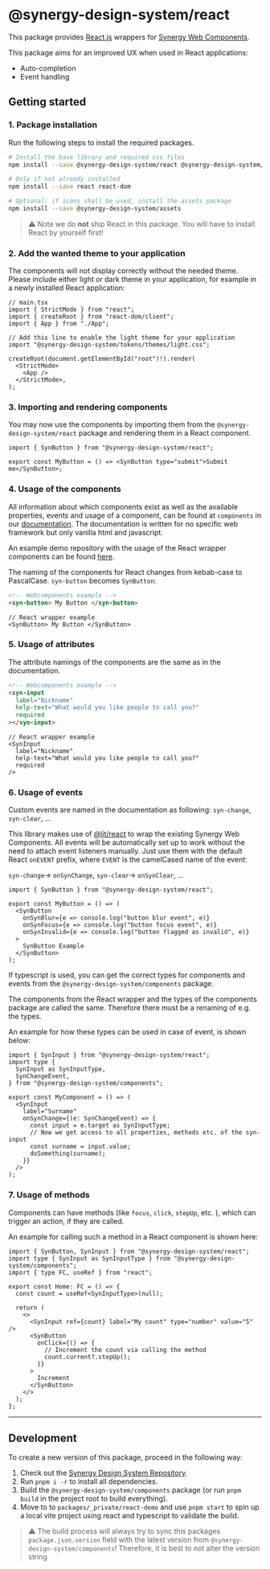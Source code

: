 # @synergy-design-system/react

This package provides [React.js](https://react.dev/) wrappers for [Synergy Web Components](https://github.com/synergy-design-system/synergy-design-system/tree/main/packages/components).

This package aims for an improved UX when used in React applications:

- Auto-completion
- Event handling

## Getting started

### 1. Package installation

Run the following steps to install the required packages.

```bash
# Install the base library and required css files
npm install --save @synergy-design-system/react @synergy-design-system/tokens

# Only if not already installed
npm install --save react react-dom

# Optional: if icons shall be used, install the assets package
npm install --save @synergy-design-system/assets
```

> ⚠️ Note we do **not** ship React in this package.
> You will have to install React by yourself first!

### 2. Add the wanted theme to your application

The components will not display correctly without the needed theme. Please include either light or dark theme in your application, for example in a newly installed React application:

```tsx
// main.tsx
import { StrictMode } from "react";
import { createRoot } from "react-dom/client";
import { App } from "./App";

// Add this line to enable the light theme for your application
import "@synergy-design-system/tokens/themes/light.css";

createRoot(document.getElementById("root")!).render(
  <StrictMode>
    <App />
  </StrictMode>,
);
```

### 3. Importing and rendering components

You may now use the components by importing them from the `@synergy-design-system/react` package and rendering them in a React component.

```tsx
import { SynButton } from "@synergy-design-system/react";

export const MyButton = () => <SynButton type="submit">Submit me</SynButton>;
```

### 4. Usage of the components

All information about which components exist as well as the available properties, events and usage of a component, can be found at `components` in our [documentation](https://synergy-design-system.github.io/?path=/docs/components).
The documentation is written for no specific web framework but only vanilla html and javascript.

An example demo repository with the usage of the React wrapper components can be found [here](https://github.com/synergy-design-system/synergy-design-system/tree/main/packages/_private/react-demo).

The naming of the components for React changes from kebab-case to PascalCase.
`syn-button` becomes `SynButton`:

```html
<!-- Webcomponents example -->
<syn-button> My Button </syn-button>
```

```tsx
// React wrapper example
<SynButton> My Button </SynButton>
```

### 5. Usage of attributes

The attribute namings of the components are the same as in the documentation.

```html
<!-- Webcomponents example -->
<syn-input
  label="Nickname"
  help-text="What would you like people to call you?"
  required
></syn-input>
```

```tsx
// React wrapper example
<SynInput
  label="Nickname"
  help-text="What would you like people to call you?"
  required
/>
```

### 6. Usage of events

Custom events are named in the documentation as following: `syn-change`, `syn-clear`, ...

This library makes use of [@lit/react](https://lit.dev/docs/frameworks/react/) to wrap the existing Synergy Web Components.
All events will be automatically set up to work without the need to attach event listeners manually.
Just use them with the default React `onEVENT` prefix, where `EVENT` is the camelCased name of the event:

`syn-change`-> `onSynChange`, `syn-clear`-> `onSynClear`, ...

```tsx
import { SynButton } from "@synergy-design-system/react";

export const MyButton = () => (
  <SynButton
    onSynBlur={e => console.log("button blur event", e)}
    onSynFocus={e => console.log("button focus event", e)}
    onSynInvalid={e => console.log("button flagged as invalid", e)}
  >
    SynButton Example
  </SynButton>
);
```

If typescript is used, you can get the correct types for components and events from the `@synergy-design-system/components` package.

The components from the React wrapper and the types of the components package are called the same. Therefore there must be a renaming of e.g. the types.

An example for how these types can be used in case of event, is shown below:

```tsx
import { SynInput } from "@synergy-design-system/react";
import type {
  SynInput as SynInputType,
  SynChangeEvent,
} from "@synergy-design-system/components";

export const MyComponent = () => (
  <SynInput
    label="Surname"
    onSynChange={(e: SynChangeEvent) => {
      const input = e.target as SynInputType;
      // Now we get access to all properties, methods etc. of the syn-input
      const surname = input.value;
      doSomething(surname);
    }}
  />
);
```

### 7. Usage of methods

Components can have methods (like `focus`, `click`, `stepUp`, etc. ), which can trigger an action, if they are called.

An example for calling such a method in a React component is shown here:

```tsx
import { SynButton, SynInput } from "@synergy-design-system/react";
import type { SynInput as SynInputType } from "@synergy-design-system/components";
import { type FC, useRef } from "react";

export const Home: FC = () => {
  const count = useRef<SynInputType>(null);

  return (
    <>
      <SynInput ref={count} label="My count" type="number" value="5" />
      <SynButton
        onClick={() => {
          // Increment the count via calling the method
          count.current?.stepUp();
        }}
      >
        Increment
      </SynButton>
    </>
  );
};
```

---

## Development

To create a new version of this package, proceed in the following way:

1. Check out the [Synergy Design System Repository](https://github.com/synergy-design-system/synergy-design-system).
2. Run `pnpm i -r` to install all dependencies.
3. Build the `@synergy-design-system/components` package (or run `pnpm build` in the project root to build everything).
4. Move to to `packages/_private/react-demo` and use `pnpm start` to spin up a local vite project using react and typescript to validate the build.

> ⚠️ The build process will always try to sync this packages `package.json.version` field with the latest version from `@synergy-design-system/components`!
> Therefore, it is best to not alter the version string
